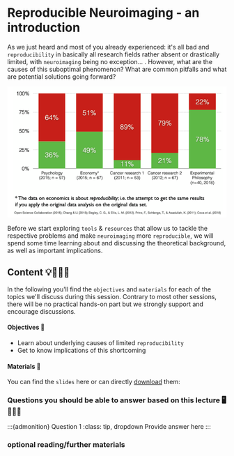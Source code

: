 # Reproducible Neuroimaging - an introduction

As we just heard and most of you already experienced: it's all bad and `reproducibility` in basically all research fields rather absent or drastically limited, with `neuroimaging` being no exception... .  However, what are the causes of this suboptimal phenomenon? What are common pitfalls and what are potential solutions going forward?

<center>
<img src="https://raw.githubusercontent.com/ReproNim/DGPA_workshop_2022/main/workshop/static/reproducibility_percentage.png" alt="reproducibility percentage" style="height: 300px;">
</center>

Before we start exploring `tools` & `resources` that allow us to tackle the respective problems and make `neuroimaging` more `reproducible`, we will spend some time learning about and discussing the theoretical background, as well as important implications. 

## Content 💡👩🏽‍🏫  

In the following you'll find the `objectives` and `materials` for each of the topics we'll discuss during this session. Contrary to most other sessions, there will be no practical hands-on part but we strongly support and encourage discussions.

#### Objectives 📍
- Learn about underlying causes of limited `reproducibility`
- Get to know implications of this shortcoming

#### Materials 📓

You can find the `slides` here or can directly [download]() them:


### Questions you should be able to answer based on this lecture 🖥️✍🏽📖

:::{admonition} Question 1
:class: tip, dropdown
Provide answer here
:::


### optional reading/further materials

